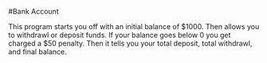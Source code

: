 #Bank Account

This program starts you off with an initial balance of $1000.  Then allows you to withdrawl or deposit funds.  If your balance goes below 0 you get charged a $50 penalty.  Then it tells you your total deposit, total withdrawl, and final balance.
